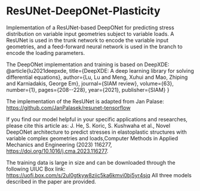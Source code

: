 # ResUNet-DeepONet-Plasticity
Implementation of a ResUNet-based DeepONet for predicting stress distribution on variable input geometries subject to variable loads. A ResUNet is used in the trunk  network to encode the variable input geometries, and a feed-forward neural network is used in the branch to encode the loading parameters.


The DeepONet implementation and training is based on DeepXDE:
@article{lu2021deepxde,
  title={DeepXDE: A deep learning library for solving differential equations},
  author={Lu, Lu and Meng, Xuhui and Mao, Zhiping and Karniadakis, George Em},
  journal={SIAM review},
  volume={63},
  number={1},
  pages={208--228},
  year={2021},
  publisher={SIAM}
}

The implementation of the ResUNet is adapted from Jan Palase:
https://github.com/JanPalasek/resunet-tensorflow

If you find our model helpful in your specific applications and researches, please cite this article as: 
J. He, S. Koric, S. Kushwaha et al., Novel DeepONet architecture to predict stresses in elastoplastic structures with variable complex geometries and loads,Computer Methods in Applied Mechanics and Engineering (2023) 116277, https://doi.org/10.1016/j.cma.2023.116277.


The training data is large in size and can be downloaded through the following UIUC Box link:
https://uofi.box.com/s/2ul0gtkyw8ziic5ka6kmvi0bj5yr4sjq
All three models described in the paper are provided.